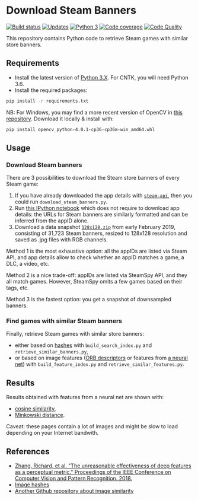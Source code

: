 # Download Steam Banners

[![Build status][build-image]][build]
[![Updates][dependency-image]][pyup]
[![Python 3][python3-image]][pyup]
[![Code coverage][codecov-image]][codecov]
[![Code Quality][codacy-image]][codacy]

This repository contains Python code to retrieve Steam games with similar store banners.

## Requirements

-   Install the latest version of [Python 3.X](https://www.python.org/downloads/). For CNTK, you will need Python 3.6.
-   Install the required packages:

```bash
pip install -r requirements.txt
```

NB: For Windows, you may find a more recent version of OpenCV in [this repository](https://www.lfd.uci.edu/~gohlke/pythonlibs/). Download it locally & install with:

```bash
pip install opencv_python-4.0.1-cp36-cp36m-win_amd64.whl
```

## Usage

### Download Steam banners

There are 3 possibilities to download the Steam store banners of every Steam game:
1.   If you have already downloaded the app details with [`steam-api`](https://github.com/woctezuma/steam-api), then you could run `download_steam_banners.py`.
2.   Run [this IPython notebook](https://github.com/woctezuma/google-colab/blob/master/download_steam_banners.ipynb) which does not require to download app details: the URLs for Steam banners are similarly formatted and can be inferred from the appID alone.
3.   Download a data snapshot [`128x128.zip`](https://github.com/woctezuma/google-colab/tree/master/data) from early February 2019, consisting of 31,723 Steam banners, resized to 128x128 resolution and saved as .jpg files with RGB channels.

Method 1 is the most exhaustive option: all the appIDs are listed via Steam API, and app details allow to check whether an appID matches a game, a DLC, a video, etc.

Method 2 is a nice trade-off: appIDs are listed via SteamSpy API, and they all match games. However, SteamSpy omits a few games based on their tags, etc.

Method 3 is the fastest option: you get a snapshot of downsampled banners.

### Find games with similar Steam banners

Finally, retrieve Steam games with similar store banners:
-   either based on [hashes](https://github.com/JohannesBuchner/imagehash) with `build_search_index.py` and `retrieve_similar_banners.py`,
-   or based on image features ([ORB descriptors](https://docs.opencv.org/master/dc/dc3/tutorial_py_matcher.html) or features from [a neural net](https://keras.io/applications/#models-for-image-classification-with-weights-trained-on-imagenet)) with `build_feature_index.py` and `retrieve_similar_features.py`.

## Results

Results obtained with features from a neural net are shown with:
-   [cosine similarity](https://github.com/woctezuma/download-steam-banners/wiki/top_100_cosine_similarity),
-   [Minkowski distance](https://github.com/woctezuma/download-steam-banners/wiki/top_100_minkowski_distance).

Caveat: these pages contain a lot of images and might be slow to load depending on your Internet bandwith.

## References

-   [Zhang, Richard, et al. "The unreasonable effectiveness of deep features as a perceptual metric." Proceedings of the IEEE Conference on Computer Vision and Pattern Recognition. 2018.](https://github.com/richzhang/PerceptualSimilarity)
-   [Image hashes](https://github.com/JohannesBuchner/imagehash)
-   [Another Github repository about image similarity](https://github.com/ankonzoid/artificio)

<!-- Definitions -->

[build]: <https://travis-ci.org/woctezuma/download-steam-banners>
[build-image]: <https://travis-ci.org/woctezuma/download-steam-banners.svg?branch=master>

[pyup]: <https://pyup.io/repos/github/woctezuma/download-steam-banners/>
[dependency-image]: <https://pyup.io/repos/github/woctezuma/download-steam-banners/shield.svg>
[python3-image]: <https://pyup.io/repos/github/woctezuma/download-steam-banners/python-3-shield.svg>

[codecov]: <https://codecov.io/gh/woctezuma/download-steam-banners>
[codecov-image]: <https://codecov.io/gh/woctezuma/download-steam-banners/branch/master/graph/badge.svg>

[codacy]: <https://www.codacy.com/app/woctezuma/download-steam-banners>
[codacy-image]: <https://api.codacy.com/project/badge/Grade/c3ff7d48630544209f3adf29b03e1048>
